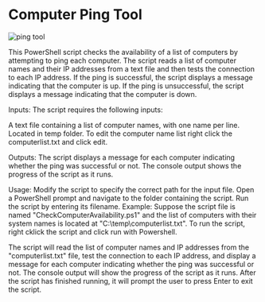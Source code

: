 # Computer Ping Tool

![ping tool](https://github.com/codeislife23/ComputerPingTool/assets/13984986/832f9c8b-a1e5-4607-8e67-1183d51d26f2)


This PowerShell script checks the availability of a list of computers by attempting to ping each computer. The script reads a list of computer names and their IP addresses from a text file and then tests the connection to each IP address. If the ping is successful, the script displays a message indicating that the computer is up. If the ping is unsuccessful, the script displays a message indicating that the computer is down.

Inputs:
The script requires the following inputs:

A text file containing a list of computer names, with one name per line. Located in temp folder. To edit the computer name list right click the computerlist.txt and click edit.

Outputs:
The script displays a message for each computer indicating whether the ping was successful or not. The console output shows the progress of the script as it runs.

Usage:
Modify the script to specify the correct path for the input file.
Open a PowerShell prompt and navigate to the folder containing the script.
Run the script by entering its filename.
Example:
Suppose the script file is named "CheckComputerAvailability.ps1" and the list of computers with their system names is located at "C:\temp\computerlist.txt". To run the script, right cklick the script and click run with Powershell.

The script will read the list of computer names and IP addresses from the "computerlist.txt" file, test the connection to each IP address, and display a message for each computer indicating whether the ping was successful or not. The console output will show the progress of the script as it runs. After the script has finished running, it will prompt the user to press Enter to exit the script.
